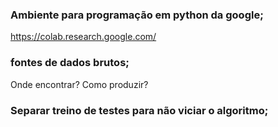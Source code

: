 ### Ambiente para programação em python da google;

https://colab.research.google.com/

### fontes de dados brutos;

Onde encontrar?
Como produzir?

### Separar treino de testes para não viciar o algoritmo;
